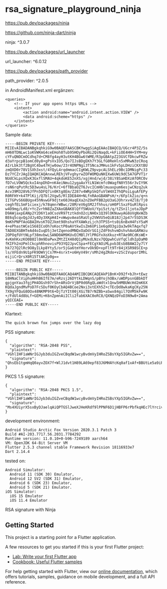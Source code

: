 # rsa_signature_playground_ninja

https://pub.dev/packages/ninja

https://github.com/ninja-dart/ninja

ninja: ^3.0.7

https://pub.dev/packages/url_launcher

url_launcher: ^6.0.12

https://pub.dev/packages/path_provider

path_provider: ^2.0.5

in AndroidManifest.xml ergänzen:

    <queries>
        <!-- If your app opens https URLs -->
        <intent>
            <action android:name="android.intent.action.VIEW" />
            <data android:scheme="https" />
        </intent>
    </queries>

Sample data:

```plaintext
-----BEGIN PRIVATE KEY-----
MIIEvAIBADANBgkqhkiG9w0BAQEFAASCBKYwggSiAgEAAoIBAQCQ/UGcr4P3Z/5s
mH60TDNLwc1oKVWKmG4ceEHoh8Tub95HOyPboNi2QsNaqdL+kFiiOE4HH+5YM+my
cYFuQNOCmOCdhq7d+CM8fg4ayH3utKH4BGw6tWME/R3pGBAtpZ23GVCfDkcwFRZw
d3aYrpcpB1omCd0y8+gPsVxIO5/Qo7IJsBDgEKh7Y3GLfG0ReHln5xMRwN3zCRoq
AIrLbk3tf2BgVC4bw47Hjw0ow/23r4ONPNgi3TSNcaJMHus1kFv5pLDHziCKXtBU
zmQXD0r78V1SXh3xst/4YQyL4rqdmmacCIgKWLZ9pvpcALShELz9Bc1DMNigPc33
Dz7YCZrJAgIQAQKCAQAnxwLREhjVFvghyrwZOFWOMQuNHIXw6UWi9dC5A7GPVT1r
NUdCkLpsXQxK3GxflSMAU+4qkdoKE52nXS/xgjHnd/wjd/38iY8SaHDXzAfORC0v
fD7vLVOW5QckxI4npDhD+nK4eiNmu12ygaAxYtLN1Wcmfc0WagfN0Y556r3vIY9K
rsN6rqPutRc5D3wu4sL76/KrC+6fTBbaOZT6JvcICmHblmuaxpum6esjwCNzq2uk
Acv39M328V6JfPn5DFQ7in0Ktg8Em/Z287v4WRpSkQfuVlW4XI7hQPoiLguAfEPy
R0RFHY+k4TPlKij/Q7bl2Vgw5/RlIDE84H+NLfnRAoGBANPsH/+/6FplkZio/q+n
IITGPvS66BUgx45hNvwGF9djte60JHaqEXa2nZOePFBB2pU3aGJOhrxv4Zl8/Tj0
ceghfELSmF1ciexj/k78qmnrWBwc/28M/eV6gSM2Jfhhus/oH0PlSxzFGuRlRpss
w4O9mg/Ld8/+YcZvrhN8ZaZXAoGBAK8lQff5WUoV/Ypi5zt/q/tZSn1ljotaJDpP
D9AWjaxpEANp2Y2D6Y1aOCsoVR97tztkdnO2cLNHOx1Q39lOKNuwyAG8oVgNxWZb
BE6q5cqvQgJdJy4Dy3XKpH4I+vWwpvAeaSRaUly2VWVU5eQiB18Jj2p47r5SDS3K
9mKhPNPfAoGBAIHvsKTOZJkmt98hshaYFXAWkzLjch3TPS5+ts0i6nBxH4FsY5aM
4+ePhastWCe1568ICoOh7oKoctP0aAVtkwIsZm6UPi1e6qdO3giQa3w9kTAqxfq7
TAD8EXGBHTeAd4oIuqD5j3etZqenodMNQxOaDdrSG1jZdF9shvmDshvhAoGARWzu
2OPOqfUYtNLpf38mvbwLSAND0AM9KUvECMBlJYlPRGYxXoXkuz+RTAe9RCdKsWE+
4vKmhKxzKO0B8Il0m9DaPwxZMtZIX48dQ1yMUxdLNzx7QQpwhCuVfqCldhIpDaM0
fKIFh2nUPmlCkcphRhnovisP93YQ2JpvCSpa+FECgYAOiMLpvb3Esb8BAW2Jy7lY
hk727Q2lRc9O8yILkp8Yty5/or5jGa6tmYHorvOk9D+xpFlt9Tr84jXSR98SCE+p
ls/XFEdn9U1pFK9DWVjCs7M+4srxt+o6HyV49r/sMh24gZRdo+v2ScIVuporIMhL
eijiCrQrsX0R15TtAK2p0g==
-----END PRIVATE KEY-----
```

```plaintext
-----BEGIN PUBLIC KEY-----
MIIBITANBgkqhkiG9w0BAQEFAAOCAQ4AMIIBCQKCAQEAkP1BnK+D92f+bJh+tEwz
S8HNaClViphuHHhB6IfE7m/eRzsj26DYtkLDWqnS/pBYojhOBx/uWDPpsnGBbkDT
gpjgnYau3fgjPH4OGsh97rSh+ARsOrVjBP0d6RgQLaWdtxlQnw5HMBUWcHd2mK6X
KQdaJgndMvPoD7FcSDuf0KOyCbAQ4BCoe2Nxi3xtEXh5Z+cTEcDd8wkaKgCKy25N
7X9gYFQuG8OOx48NKMP9t6+DjTzYIt00jXGiTB7rNZBb+aSwx84gil7QVM5kFw9K
+/FdUl4d8bLf+GEMi+K6nZpmnAiICli2fab6XAC0oRC8/QXNQzDYoD3N9w8+2Ama
yQICEAE=
-----END PUBLIC KEY-----
```

Klartext:
```plaintext
The quick brown fox jumps over the lazy dog
```

PSS signature:
```plaintext
{
  "algorithm": "RSA-2048 PSS",
  "plaintext": "VGhlIHF1aWNrIGJyb3duIGZveCBqdW1wcyBvdmVyIHRoZSBsYXp5IGRvZw==",
  "signature": "QhsEb1tgmHqQ0ayvZOX7f+WlJ1dvt1H89LA69epf83J6MHAYcKq0af1xAf+BBUtLe5a9iPSERotD1+7os4ByZpJAHFcXoJAcHucUIkN9MKaxh4vF9K2hBXR0isLPosE2EjtsjXwBVvBWw6TFmIpD8aa4Nj+RryFNLbf2IMxIBCyzFXgBCZKSA123jeP9Ffu3Ua2a2BsvCM0bQFLz/bEJmoszg+9ptAhN+lWyJpzNtgXXYMg9OMyuJbUy4sNJUtpfhLLAnf8wuLWYDoqjlDfCuZvelb0cKiZcHU1YafRF1JD089Y/rbk8/3aS7DQYANxI6E9auDO9KnIIhQQsm9Bs8g=="
}
```
PKCS 1.5 signature:
```plaintext
{
  "algorithm": "RSA-2048 PKCS 1.5",
  "plaintext": "VGhlIHF1aWNrIGJyb3duIGZveCBqdW1wcyBvdmVyIHRoZSBsYXp5IGRvZw==",
  "signature": "Ms4XUiyrX5sxByDJaelqAiQPTGSlJweXJHeKRdf9lPPNF6D1jHBFP6rPbfkqHEc7lYrcivnPZv+p7CVt/EWI32pA3dDzV3HNdCbGhzm75QQwg+jRNj1cSuNxJFVY9Qw5G1vvx27c5XPOkYe01IVMaD/UsvQpTljoWdEXRKd5RLEqHEsUJFg41xaey5A6uM9PzkY+iLmnNIc4MEfcgKfG/iCff4IM5oUJrwifLHTXW6+uzz9U7itGPAiqbtt/obwpgQOTwb0DaZycD3L+ThBxN+Xwg/zJP4PUJ3pRRK4PxfOrsRBssvjTRivgsGkCucGD4BMCzGBuvFNa3YyhfaSlcQ=="
}
```

development environment:
```plaintext
Android Studio Arctic Fox Version 2020.3.1 Patch 3
Build #AI-203.7717.56.2031.7784292
Runtime version: 11.0.10+0-b96-7249189 aarch64
VM: OpenJDK 64-Bit Server VM
Flutter 2.5.3 channel stable Framework Revision 18116933e7
Dart 2.14.4
```

tested on:
```plaintext
Android Simulator: 
  Android 11 (SDK 30) Emulator,
  Android 12 SV2 (SDK 31) Emulator, 
  Android 6 (SDK 23) Emulator,
  Android 5 (SDK 21) Emulator.
iOS Simulator:  
  iOS 15 Emulator
  iOS 11.4 Emulator 
```



RSA signature with Ninja

## Getting Started

This project is a starting point for a Flutter application.

A few resources to get you started if this is your first Flutter project:

- [Lab: Write your first Flutter app](https://flutter.dev/docs/get-started/codelab)
- [Cookbook: Useful Flutter samples](https://flutter.dev/docs/cookbook)

For help getting started with Flutter, view our
[online documentation](https://flutter.dev/docs), which offers tutorials,
samples, guidance on mobile development, and a full API reference.
